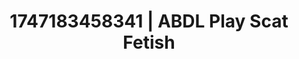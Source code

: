 ---
categories:
- Ass worship
- Erotic audiobooks
- BookTok after dark
- Consent-based play
- Mirror play
image: /assets/images/1747183458341.jpg
layout: post
seo:
  description: Featured content with exclusive ABDL Play, Scat Fetish. HD images available.
  keywords: ABDL Play, Scat Fetish
  og_image: /assets/images/1747183458341.jpg
  schema_type: VisualArtwork
tags:
- ABDL Play
- '#1747183458341'
- Scat Fetish
title: 1747183458341 | ABDL Play Scat Fetish
---